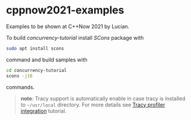 # cppnow2021-examples
Examples to be shown at C++Now 2021 by Lucian.

To build *concurrency-tutorial* install *SCons* package with

```bash
sudo apt install scons
```

command and build samples with

```bash
cd concurrency-tutorial
scons -j16
```

commands.

> **note**: Tracy support is automatically enable in case tracy is installed to `~/usr/local` directory. For more details see [Tracy profiler integration](https://sansajn.github.io/post/2022/12/29/tracy-as-library.html) tutorial.
